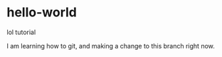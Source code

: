 # hello-world
lol tutorial

I am learning how to git, and making a change to this branch right now.
